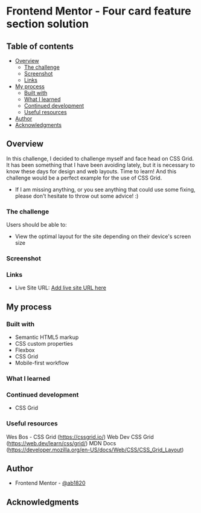 # Frontend Mentor - Four card feature section solution 

## Table of contents

- [Overview](#overview)
  - [The challenge](#the-challenge)
  - [Screenshot](#screenshot)
  - [Links](#links)
- [My process](#my-process)
  - [Built with](#built-with)
  - [What I learned](#what-i-learned)
  - [Continued development](#continued-development)
  - [Useful resources](#useful-resources)
- [Author](#author)
- [Acknowledgments](#acknowledgments)

## Overview

In this challenge, I decided to challenge myself and face head on CSS Grid. It has been something that I have been avoiding lately, but it is necessary to know these days for design and web layouts. Time to learn! And this challenge would be a perfect example for the use of CSS Grid.

- If I am missing anything, or you see anything that could use some fixing, please don't hesitate to throw out some advice! :)

### The challenge

Users should be able to:

- View the optimal layout for the site depending on their device's screen size

### Screenshot

### Links

- Live Site URL: [Add live site URL here](https://your-live-site-url.com)

## My process

### Built with

- Semantic HTML5 markup
- CSS custom properties
- Flexbox
- CSS Grid
- Mobile-first workflow

### What I learned

### Continued development

- CSS Grid

### Useful resources

Wes Bos - CSS Grid (https://cssgrid.io/)
Web Dev CSS Grid (https://web.dev/learn/css/grid/)
MDN Docs (https://developer.mozilla.org/en-US/docs/Web/CSS/CSS_Grid_Layout)

## Author

- Frontend Mentor - [@ab1820](https://www.frontendmentor.io/profile/ab1820)

## Acknowledgments
